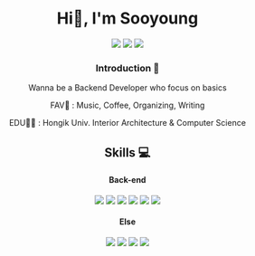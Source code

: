 <h1 align="center"> Hi👋, I'm Sooyoung </h1>
<!-- [Move to my Blog <img src="https://user-images.githubusercontent.com/77563814/191663534-c6160c98-721c-4b1f-97a2-52950e03f5f1.png" alt="https://user-images.githubusercontent.com/77563814/191663534-c6160c98-721c-4b1f-97a2-52950e03f5f1.png" width="18px" />](https://sy0.gitbook.io/sooyoungh/)
 -->



<p align="center"> <a href="https://sy0.gitbook.io/sooyoungh/"><img src="https://img.shields.io/badge/Git Book Blog-d7d0e3?style=flat&logo=GitBook&logoColor=32144f&link=https://sy0.gitbook.io/sooyoungh/"/></a> 
<a href="https://sy0.gitbook.io/sooyoungh/"><img src="https://img.shields.io/badge/Portfolio-f5f5dc?style=flat&logo=Undertale&logoColor=ee3f66&link=https://sy0.gitbook.io/sooyoungh/"/></a> 
<a href="mailto:sooyoung.h8@gmail.com"><img src="https://img.shields.io/badge/Gmail-white?style=flat&logo=Gmail&logoColor=red&link=mailto:sooyoung.h8@gmail.com"/></a>
</p>


<h3 align="center"> Introduction 📝</h3>
<p align="center"> Wanna be a Backend Developer who focus on basics</p>
<p align="center"> FAV💜 : Music, Coffee, Organizing, Writing</p>
<p align="center"> EDU👩‍🎓 : Hongik Univ. Interior Architecture & Computer Science</p>
     
<h2 align="center"> Skills 💻</h2>

<h4 align="center">Back-end</h4>

<p align="center"> 
<img src="https://img.shields.io/badge/Java-007396?style=flat&logo=JAVA&logoColor=black"/>
<img src="https://img.shields.io/badge/Spring-6DB33F?style=flat&logo=Spring&logoColor=white"/>
<img src="https://img.shields.io/badge/MySQL-4479A1?style=flat&logo=MySQL&logoColor=white"/>
<img src="https://img.shields.io/badge/JUnit-25A162?style=flat&logo=JUnit5&logoColor=white"/>
<img src="https://img.shields.io/badge/AWS-232F3E?style=flat&logo=Amazon AWS&logoColor=white"/>
<img src="https://img.shields.io/badge/Github-181717?style=flat&logo=GitHub&logoColor=white"/>
</p>

<h4 align="center">Else</h4>
<p align="center">
<img src="https://img.shields.io/badge/Python-3776AB?style=flat&logo=Python&logoColor=white"/>
<img src="https://img.shields.io/badge/Javascript-F7DF1E?style=flat&logo=JavaScript&logoColor=white"/>
<img src="https://img.shields.io/badge/Figma-F24E1E?style=flat&logo=Figma&logoColor=white"/>
<img src="https://img.shields.io/badge/Adobe PS-000000?style=flat&logo=Adobe Photoshop&logoColor=white"/>
</p>



<!--   

## **Skills** 💻
## Study 📝
     main - Java  Spring  MySQL  JUnit  AWS  Github
     else - Python  Javascript
> *[Today-I-learned](https://github.com/sooyoungh/Today-I-learned)* ([블로그](https://sy0.gitbook.io/sooyoungh/))
> 
>      Java, CS, 책 읽고 정리한 레포 
> *[CS 팀스터디](https://github.com/Cs-Java-Interview/Tech-Interview)*
> 
>      Java, CS 등 4개월 간 매주 발표/피드백 진행한 팀스터디 레포
> *[Blog](https://github.com/sooyoungh/blog) : Web Architecture 공부용 플젝*
> 
>     Servlet, Spring, Spring Boot 3가지 방식으로 구현한 프로젝트
> *[Book club](https://github.com/f-lab-edu/book-club) : Spring Security 공부용 플젝*
> 
>      스프링 시큐리티 등 공부용 프로젝트




## My Projects 🙂


### Murange (뮤랑이, Music&Emotion) 
: 프로젝트 진행중

    😃 표정 인식 기반 음악 추천 웹사이트 (MUsic & Emotion)🎵
    
- [깃허브 링크](https://github.com/2022-project/MU_rang_E)


### **CAFEMATE**

    😋 사용자 니즈에 맞는 카페 추천해주는 웹사이트 ☕
    
- [깃허브 링크](https://github.com/sungeun101/cafemate)
- [프로젝트 정리 벨로그](https://velog.io/@sooyoungh/CAFEMATE-%EC%B9%B4%ED%8E%98-%ED%95%84%ED%84%B0%EA%B2%80%EC%83%89-%EC%9B%B9%EC%82%AC%EC%9D%B4%ED%8A%B8) -->

<!-- - **Study** : [JPA](https://velog.io/@sooyoungh/series/JPA%EB%A5%BC-%EB%B0%B0%EC%9B%8C%EB%B3%B4%EC%9E%90)   [Network](https://velog.io/@sooyoungh/series/HTTP-%EA%B3%B5%EB%B6%80%ED%95%98%EC%9E%90) DB  [OS](https://velog.io/@sooyoungh/series/%EC%9A%B4%EC%98%81%EC%B2%B4%EC%A0%9C)

<!--
**sooyoungh/sooyoungh** is a ✨ _special_ ✨ repository because its `README.md` (this file) appears on your GitHub profile.

![Docker](https://img.shields.io/badge/docker-%230db7ed.svg?style=flat-square&logo=docker&logoColor=white)

딥러닝 기반 사용자의 실시간 표정 분석 후 기분에 맞는 음악 추천해주는 웹사이트 
- [깃허브 링크 ver2 (리팩토링, TDD 등 개선) ](https://github.com/sooyoungh/cafemate_ver2)


- [프로젝트 이슈 정리 벨로그](https://velog.io/@sooyoungh/series/%ED%94%84%EB%A1%9C%EC%A0%9D%ED%8A%B8%EC%B9%B4%ED%8E%98%EB%A9%94%EC%9D%B4%ED%8A%B8)


- [프로젝트 이슈 정리 벨로그](https://velog.io/@sooyoungh/series/Project-%EB%AE%A4%EB%9E%91%EC%9D%B4Mu-rang-E)

  - **Main** : <img src="https://img.shields.io/badge/JAVA-007396?&logo=java&style=flat-square&logoColor=white"><img src="https://img.shields.io/badge/Spring-6DB33F?&style=flat-square&logo=Spring&logoColor=white"><img src="https://img.shields.io/badge/JUnit5-25A162?style=flat-square&logo=JUnit5&logoColor=white"><img src="https://img.shields.io/badge/MySQL-4479A1?style=flat-square&logo=MySQL&logoColor=white"><img src="https://img.shields.io/badge/github-181717?style=flat-square&logo=github&logoColor=white"><img src="https://img.shields.io/badge/Amazon AWS-232F3E?style=flat-square&logo=Amazon%20AWS&logoColor=white">

  - else : <img src="https://img.shields.io/badge/-3776AB?style=flat-square&logo=Python&logoColor=white"><img src="https://img.shields.io/badge/-F7DF1E?style=flat-square&logo=JavaScript&logoColor=black"><img src="https://img.shields.io/badge/-E34F26?style=flat-square&logo=HTML5&logoColor=white"><img src="https://img.shields.io/badge/-1572B6?style=flat-square&logo=CSS3&logoColor=white"><img src="https://img.shields.io/badge/-31A8FF?style=flat-square&logo=Adobe Photoshop&logoColor=white"><img src="https://img.shields.io/badge/-FF9A00?style=flat-square&logo=Adobe Illustrator&logoColor=white">
Here are some ideas to get you started:
<img src="https://img.shields.io/badge/JavaScript-F7DF1E?style=flat-square&logo=JavaScript&logoColor=white"/></a>


- 🔭 I’m currently working on ...
- 🌱 I’m currently learning ...
- 👯 I’m looking to collaborate on ...
- 🤔 I’m looking for help with ...
- 💬 Ask me about ...
- 📫 How to reach me: ...
- 😄 Pronouns: ...
- ⚡ Fun fact: ...
-->
